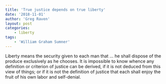```yaml
---
title: 'True justice depends on true liberty'
date: '2018-11-01'
author: 'Greg Raven'
layout: post
categories:
    - liberty
tags:
    - 'William Graham Sumner'
---
```


Liberty means the security given to each man that … he shall dispose of the produce exclusively as he chooses. It is impossible to know whence any definition or criterion of justice can be derived, if it is not deduced from this view of things; or if it is not the definition of justice that each shall enjoy the fruit of his own labor and self-denial.